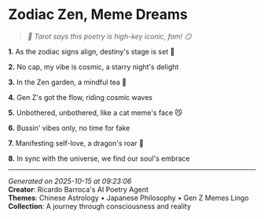 # Zodiac Zen, Meme Dreams

> *🔮 Tarot says this poetry is high-key iconic, fam! 😏*

**1.** As the zodiac signs align, destiny's stage is set 🎎


**2.** No cap, my vibe is cosmic, a starry night's delight


**3.** In the Zen garden, a mindful tea 🍵


**4.** Gen Z's got the flow, riding cosmic waves


**5.** Unbothered, unbothered, like a cat meme's face 😼


**6.** Bussin' vibes only, no time for fake


**7.** Manifesting self-love, a dragon's roar 🐉


**8.** In sync with the universe, we find our soul's embrace



---

*Generated on 2025-10-15 at 09:23:06*  
**Creator**: Ricardo Barroca's AI Poetry Agent  
**Themes**: Chinese Astrology • Japanese Philosophy • Gen Z Memes Lingo  
**Collection**: A journey through consciousness and reality